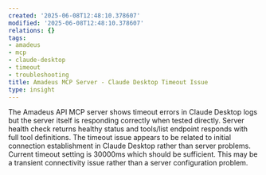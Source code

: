 ```yaml
---
created: '2025-06-08T12:48:10.378607'
modified: '2025-06-08T12:48:10.378607'
relations: {}
tags:
- amadeus
- mcp
- claude-desktop
- timeout
- troubleshooting
title: Amadeus MCP Server - Claude Desktop Timeout Issue
type: insight
---
```


The Amadeus API MCP server shows timeout errors in Claude Desktop logs but the server itself is responding correctly when tested directly. Server health check returns healthy status and tools/list endpoint responds with full tool definitions. The timeout issue appears to be related to initial connection establishment in Claude Desktop rather than server problems. Current timeout setting is 30000ms which should be sufficient. This may be a transient connectivity issue rather than a server configuration problem.

